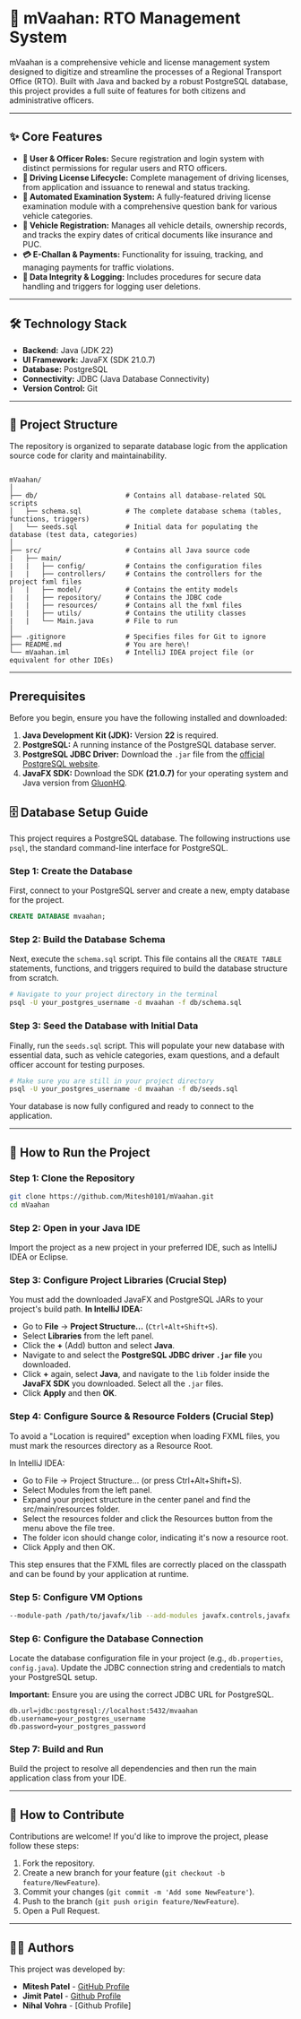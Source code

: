 # 🚗 mVaahan: RTO Management System

mVaahan is a comprehensive vehicle and license management system designed to digitize and streamline the processes of a Regional Transport Office (RTO). Built with Java and backed by a robust PostgreSQL database, this project provides a full suite of features for both citizens and administrative officers.

---

## ✨ Core Features

-   **👤 User & Officer Roles:** Secure registration and login system with distinct permissions for regular users and RTO officers.
-   **🪪 Driving License Lifecycle:** Complete management of driving licenses, from application and issuance to renewal and status tracking.
-   **📝 Automated Examination System:** A fully-featured driving license examination module with a comprehensive question bank for various vehicle categories.
-   **🚗 Vehicle Registration:** Manages all vehicle details, ownership records, and tracks the expiry dates of critical documents like insurance and PUC.
-   **💳 E-Challan & Payments:** Functionality for issuing, tracking, and managing payments for traffic violations.
-   **🔐 Data Integrity & Logging:** Includes procedures for secure data handling and triggers for logging user deletions.

---

## 🛠️ Technology Stack

-   **Backend:** Java (JDK 22)
-   **UI Framework:** JavaFX (SDK 21.0.7)
-   **Database:** PostgreSQL
-   **Connectivity:** JDBC (Java Database Connectivity)
-   **Version Control:** Git

---

## 📂 Project Structure

The repository is organized to separate database logic from the application source code for clarity and maintainability.

```

mVaahan/
│
├── db/                      # Contains all database-related SQL scripts
│   ├── schema.sql           # The complete database schema (tables, functions, triggers)
│   └── seeds.sql            # Initial data for populating the database (test data, categories)
│
├── src/                     # Contains all Java source code
|   ├── main/
|   |   ├── config/          # Contains the configuration files
|   |   ├── controllers/     # Contains the controllers for the project fxml files
|   |   ├── model/           # Contains the entity models
|   |   ├── repository/      # Contains the JDBC code
|   |   ├── resources/       # Contains all the fxml files
|   |   ├── utils/           # Contains the utility classes
|   |   └── Main.java        # File to run
│
├── .gitignore               # Specifies files for Git to ignore
├── README.md                # You are here\!
└── mVaahan.iml              # IntelliJ IDEA project file (or equivalent for other IDEs)

````

---

## Prerequisites

Before you begin, ensure you have the following installed and downloaded:

1.  **Java Development Kit (JDK):** Version **22** is required.
2.  **PostgreSQL:** A running instance of the PostgreSQL database server.
3.  **PostgreSQL JDBC Driver:** Download the `.jar` file from the [official PostgreSQL website](https://jdbc.postgresql.org/download/).
4.  **JavaFX SDK:** Download the SDK **(21.0.7)** for your operating system and Java version from [GluonHQ](https://gluonhq.com/products/javafx/).

## 🗄️ Database Setup Guide

This project requires a PostgreSQL database. The following instructions use `psql`, the standard command-line interface for PostgreSQL.

### Step 1: Create the Database

First, connect to your PostgreSQL server and create a new, empty database for the project.

```sql
CREATE DATABASE mvaahan;
````

### Step 2: Build the Database Schema

Next, execute the `schema.sql` script. This file contains all the `CREATE TABLE` statements, functions, and triggers required to build the database structure from scratch.

```sh
# Navigate to your project directory in the terminal
psql -U your_postgres_username -d mvaahan -f db/schema.sql
```

### Step 3: Seed the Database with Initial Data

Finally, run the `seeds.sql` script. This will populate your new database with essential data, such as vehicle categories, exam questions, and a default officer account for testing purposes.

```sh
# Make sure you are still in your project directory
psql -U your_postgres_username -d mvaahan -f db/seeds.sql
```

Your database is now fully configured and ready to connect to the application.

-----

## 🚀 How to Run the Project

### Step 1: Clone the Repository

```sh
git clone https://github.com/Mitesh0101/mVaahan.git
cd mVaahan
```

### Step 2: Open in your Java IDE
Import the project as a new project in your preferred IDE, such as IntelliJ IDEA or Eclipse.

### Step 3: Configure Project Libraries (Crucial Step)
You must add the downloaded JavaFX and PostgreSQL JARs to your project's build path.
**In IntelliJ IDEA:**
-   Go to **File** -> **Project Structure...** (`Ctrl+Alt+Shift+S`).
-   Select **Libraries** from the left panel.
-   Click the **+** (Add) button and select **Java**.
-   Navigate to and select the **PostgreSQL JDBC driver `.jar` file** you downloaded.
-   Click **+** again, select **Java**, and navigate to the `lib` folder inside the **JavaFX SDK** you downloaded. Select all the `.jar` files.
-   Click **Apply** and then **OK**.

### Step 4: Configure Source & Resource Folders (Crucial Step)
To avoid a "Location is required" exception when loading FXML files, you must mark the resources directory as a Resource Root.

In IntelliJ IDEA:
- Go to File -> Project Structure... (or press Ctrl+Alt+Shift+S).
- Select Modules from the left panel.
- Expand your project structure in the center panel and find the src/main/resources folder.
- Select the resources folder and click the Resources button from the menu above the file tree.
- The folder icon should change color, indicating it's now a resource root.
- Click Apply and then OK.

This step ensures that the FXML files are correctly placed on the classpath and can be found by your application at runtime.

### Step 5: Configure VM Options
```sh
--module-path /path/to/javafx/lib --add-modules javafx.controls,javafx.fxml
```

### Step 6: Configure the Database Connection
Locate the database configuration file in your project (e.g., `db.properties`, `config.java`). Update the JDBC connection string and credentials to match your PostgreSQL setup.

**Important:** Ensure you are using the correct JDBC URL for PostgreSQL.

```properties
db.url=jdbc:postgresql://localhost:5432/mvaahan
db.username=your_postgres_username
db.password=your_postgres_password
```

### Step 7: Build and Run
Build the project to resolve all dependencies and then run the main application class from your IDE.

-----

## 🤝 How to Contribute

Contributions are welcome\! If you'd like to improve the project, please follow these steps:

1.  Fork the repository.
2.  Create a new branch for your feature (`git checkout -b feature/NewFeature`).
3.  Commit your changes (`git commit -m 'Add some NewFeature'`).
4.  Push to the branch (`git push origin feature/NewFeature`).
5.  Open a Pull Request.

-----

## 👨‍💻 Authors

This project was developed by:

-   **Mitesh Patel** - [GitHub Profile](https://github.com/Mitesh0101)
-   **Jimit Patel** - [Github Profile](https://github.com/JimitPatel26)
-   **Nihal Vohra** - [Github Profile]
